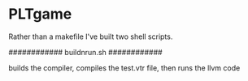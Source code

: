# PLTgame

Rather than a makefile I've built two shell scripts.

############
buildnrun.sh
############

builds the compiler, compiles the test.vtr file, then runs the llvm code 

